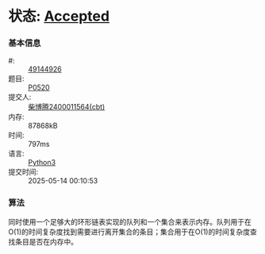 # 状态: <a href="http://dsbpython.openjudge.cn/dspythonbook/solution/49144926/" class="result-right">Accepted</a>

<div class="compile-info">
<h3>基本信息</h3>
<dl>
	<dt>#:</dt>
	<dd><a href="/dspythonbook/solution/49144926/">49144926</a></dd>
	<dt>题目:</dt>
	<dd><a href="/dspythonbook/P0520/">P0520</a></dd>
	<dt>提交人:</dt>
	<dd><a class="user-anchor" href="http://openjudge.cn/user/1458599/in/group-491/">柴博腾2400011564(cbt)</a></dd>
		<dt>内存:</dt>
	<dd>87868kB</dd>
			<dt>时间:</dt>
	<dd>797ms</dd>
		<dt>语言:</dt>
	<dd><a href="/dspythonbook/solution/49144926/">Python3</a></dd>
	<dt>提交时间:</dt>
	<dd>2025-05-14 00:10:53</dd>
</dl>
</div>

### 算法
同时使用一个足够大的环形链表实现的队列和一个集合来表示内存。队列用于在O(1)的时间复杂度找到需要进行离开集合的条目；集合用于在O(1)的时间复杂度查找条目是否在内存中。

